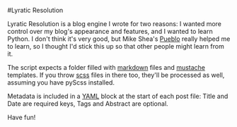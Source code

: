 #Lyratic Resolution

Lyratic Resolution is a blog engine I wrote for two reasons: I wanted more control over my blog's appearance and features, and I wanted to learn Python. I don't think it's very good, but Mike Shea's [Pueblo](https://github.com/mshea/pueblo) really helped me to learn, so I thought I'd stick this up so that other people might learn from it.

The script expects a folder filled with [markdown](http://daringfireball.net/projects/markdown/) files and [mustache](http://mustache.github.io/) templates. If you throw [scss](http://sass-lang.com/) files in there too, they'll be processed as well, assuming you have pyScss installed.

Metadata is included in a [YAML](http://yaml.org/) block at the start of each post file: Title and Date are required keys, Tags and Abstract are optional.

Have fun!